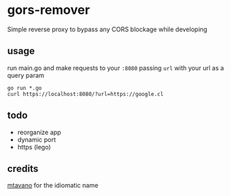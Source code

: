 # gors-remover

Simple reverse proxy to bypass any CORS blockage while developing

## usage

run main.go and make requests to your `:8080` passing `url` with your url as a query param

```
go run *.go
curl https://localhost:8080/?url=https://google.cl
```

## todo

- reorganize app
- dynamic port
- https (lego)

## credits
[mtavano](http://github.com/mtavano) for the idiomatic name
